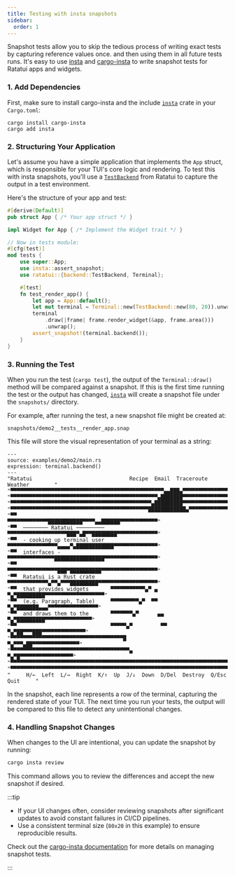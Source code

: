 ```yaml
---
title: Testing with insta snapshots
sidebar:
  order: 1
---
```


Snapshot tests allow you to skip the tedious process of writing exact tests by capturing reference
values once. and then using them in all future tests runs. It's easy to use
[insta](https://insta.rs/) and [cargo-insta](https://crates.io/crates/cargo-insta) to write snapshot
tests for Ratatui apps and widgets.

### 1. Add Dependencies

First, make sure to install cargo-insta and the include [`insta`] crate in your `Cargo.toml`:

```shell
cargo install cargo-insta
cargo add insta
```

### 2. Structuring Your Application

Let's assume you have a simple application that implements the `App` struct, which is responsible
for your TUI's core logic and rendering. To test this with insta snapshots, you'll use a
[`TestBackend`] from Ratatui to capture the output in a test environment.

Here's the structure of your app and test:

```rust
#[derive(Default)]
pub struct App { /* Your app struct */ }

impl Widget for App { /* Implement the Widget trait */ }

// Now in tests module:
#[cfg(test)]
mod tests {
    use super::App;
    use insta::assert_snapshot;
    use ratatui::{backend::TestBackend, Terminal};

    #[test]
    fn test_render_app() {
        let app = App::default();
        let mut terminal = Terminal::new(TestBackend::new(80, 20)).unwrap();
        terminal
            .draw(|frame| frame.render_widget(&app, frame.area()))
            .unwrap();
        assert_snapshot!(terminal.backend());
    }
}
```

### 3. Running the Test

When you run the test (`cargo test`), the output of the `Terminal::draw()` method will be compared
against a snapshot. If this is the first time running the test or the output has changed, [`insta`]
will create a snapshot file under the `snapshots/` directory.

For example, after running the test, a new snapshot file might be created at:

```
snapshots/demo2__tests__render_app.snap
```

This file will store the visual representation of your terminal as a string:

```text
---
source: examples/demo2/main.rs
expression: terminal.backend()
---
"Ratatui                               Recipe  Email  Traceroute  Weather        "
"▀▀▀▀▀▀▀▀▀▀▀▀▀▀▀▀▀▀▀▀▀▀▀▀▀▀▀▀▀▀▀▀▀▀▀▀▀▀▀▀▀▀▀▀▀▀▀▀▀▄▄███▄▀▀▀▀▀▀▀▀▀▀▀▀▀▀▀▀▀▀▀▀▀▀▀▀▀"
"▀▀▀▀▀▀▀▀▀▀▀▀▀▀▀▀▀▀▀▀▀▀▀▀▀▀▀▀▀▀▀▀▀▀▀▀▀▀▀▀▀▀▀▀▀▀▀▄███████▀▀▀▀▀▀▀▀▀▀▀▀▀▀▀▀▀▀▀▀▀▀▀▀▀"
"▀▀▀▀▀▀▀▀▀▀▀▀▀▀▀▀▀▀▀▀▀▀▀▀▀▀▀▀▀▀▀▀▀▀▀▀▀▀▀▀▀▀▀▀▀▄█████████▀▀▀▀▀▀▀▀▀▀▀▀▀▀▀▀▀▀▀▀▀▀▀▀▀"
"▀▀▀▀▀▀▀▀▀▀▀▀▀▀▀▀▀▀▀▀▀▀▀▀▀▀▀▀▀▀▀▀▀▀▀▀▀▀▀▀▀▀▀▀████████████▄▀▀▀▀▀▀▀▀▀▀▀▀▀▀▀▀▀▀▀▀▀▀▀"
"▀▀                              ▀▀▀▀▀▀▀▀▀▀▀▀▀███████████▀▀▀▀▄▄██████▀▀▀▀▀▀▀▀▀▀▀▀"
"▀▀  ──────── Ratatui ─────────  ▀▀▀▀▀▀▀▀▀▀▀▀▀▀▀▀▀▀▀███▀▄█▀▀████████▀▀▀▀▀▀▀▀▀▀▀▀▀"
"▀▀  - cooking up terminal user  ▀▀▀▀▀▀▀▀▀▀▀▀▀▀▀▀▄▄▄▄▀▄████████████▀▀▀▀▀▀▀▀▀▀▀▀▀▀"
"▀▀  interfaces -                ▀▀▀▀▀▀▀▀▀▀▀▀▀▀▀████████████████▀▀▀▀▀▀▀▀▀▀▀▀▀▀▀▀▀"
"▀▀                              ▀▀▀▀▀▀▀▀▀▀▀▀▀▀▀▀███▀██████████▀▀▀▀▀▀▀▀▀▀▀▀▀▀▀▀▀▀"
"▀▀  Ratatui is a Rust crate     ▀▀▀▀▀▀▀▀▀▀▀▀▀▄▀▀▄▀▀▀█████████▀▀▀▀▀▀▀▀▀▀▀▀▀▀▀▀▀▀▀"
"▀▀  that provides widgets       ▀▀▀▀▀▀▀▀▀▀▀▄▀ ▄  ▀▄▀█████████▀▀▀▀▀▀▀▀▀▀▀▀▀▀▀▀▀▀▀"
"▀▀  (e.g. Paragraph, Table)     ▀▀▀▀▀▀▀▀▀▄▀  ▀▀    ▀▄▀███████▄▄▄▀▀▀▀▀▀▀▀▀▀▀▀▀▀▀▀"
"▀▀  and draws them to the       ▀▀▀▀▀▀▀▄▀      ▄▄    ▀▄▀█████████▀▀▀▀▀▀▀▀▀▀▀▀▀▀▀"
"▀▀                              ▀▀▀▀▀▄▀         ▀▀     ▀▄▀██▀▀▀███▀▀▀▀▀▀▀▀▀▀▀▀▀▀"
"▀▀▀▀▀▀▀▀▀▀▀▀▀▀▀▀▀▀▀▀▀▀▀▀▀▀▀▀▀▀▀▀▀▀▀▀█                    ▀▄▀▀▀▄██▀▀▀▀▀▀▀▀▀▀▀▀▀▀▀"
"▀▀▀▀▀▀▀▀▀▀▀▀▀▀▀▀▀▀▀▀▀▀▀▀▀▀▀▀▀▀▀▀▀▀▀▀▀▀▄                    ▀▄▀█▀▀▀▀▀▀▀▀▀▀▀▀▀▀▀▀▀"
"▀▀▀▀▀▀▀▀▀▀▀▀▀▀▀▀▀▀▀▀▀▀▀▀▀▀▀▀▀▀▀▀▀▀▀▀▀▀▀▀▀▀▀▀▀▀▀▀▀▀▀▀▀▀▀▀▀▀▀▀▀▀▀▀▀▀▀▀▀▀▀▀▀▀▀▀▀▀▀▀"
"▀▀▀▀▀▀▀▀▀▀▀▀▀▀▀▀▀▀▀▀▀▀▀▀▀▀▀▀▀▀▀▀▀▀▀▀▀▀▀▀▀▀▀▀▀▀▀▀▀▀▀▀▀▀▀▀▀▀▀▀▀▀▀▀▀▀▀▀▀▀▀▀▀▀▀▀▀▀▀▀"
"     H/←  Left  L/→  Right  K/↑  Up  J/↓  Down  D/Del  Destroy  Q/Esc  Quit     "
```

In the snapshot, each line represents a row of the terminal, capturing the rendered state of your
TUI. The next time you run your tests, the output will be compared to this file to detect any
unintentional changes.

### 4. Handling Snapshot Changes

When changes to the UI are intentional, you can update the snapshot by running:

```bash
cargo insta review
```

This command allows you to review the differences and accept the new snapshot if desired.

:::tip

- If your UI changes often, consider reviewing snapshots after significant updates to avoid constant
  failures in CI/CD pipelines.
- Use a consistent terminal size (`80x20` in this example) to ensure reproducible results.

Check out the [cargo-insta documentation] for more details on managing snapshot tests.

:::

[`TestBackend`]: https://docs.rs/ratatui/latest/ratatui/backend/struct.TestBackend.html
[`insta`]: https://crates.io/crates/insta
[`cargo-insta`]: https://github.com/mitsuhiko/insta
[cargo-insta documentation]: https://insta.rs/docs/
